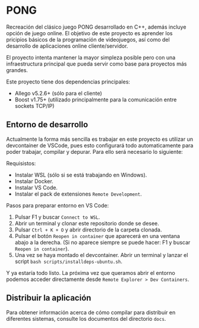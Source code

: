 # PONG

Recreación del clásico juego PONG desarrollado en C++, además incluye opción de juego online. El objetivo de este proyecto es aprender los pricipios básicos de la programación de videojuegos, así como del desarrollo de aplicaciones online cliente/servidor.

El proyecto intenta mantener la mayor simpleza posible pero con una infraestructura principal que pueda servir como base para proyectos más grandes.

Este proyecto tiene dos dependencias principales:

- Allego v5.2.6+ (sólo para el cliente)
- Boost v1.75+ (utilizado principalmente para la comunicación entre sockets TCP/IP)

## Entorno de desarrollo

Actualmente la forma más sencilla es trabajar en este proyecto es utilizar un devcontainer de VSCode, pues esto configurará todo automaticamente para poder trabajar, compilar y depurar. Para ello será necesario lo siguiente:

Requisistos:
- Instalar WSL (sólo si se está trabajando en Windows).
- Instalar Docker.
- Instalar VS Code.
- Instalar el pack de extensiones `Remote Development`.

Pasos para preparar entorno en VS Code:
1. Pulsar F1 y buscar `Connect to WSL`.
1. Abrir un terminal y clonar este repositorio donde se desee.
1. Pulsar `Ctrl + K + O` y abrir directorio de la carpeta clonada.
1. Pulsar el botón `Reopen in container` que aparecerá en una ventana abajo a la derecha. (Si no aparece siempre se puede hacer: F1 y buscar `Reopen in container`).
1. Una vez se haya montado el devcontainer. Abrir un terminal y lanzar el script `bash scripts/installdeps-ubuntu.sh`.

Y ya estaría todo listo. La próxima vez que queramos abrir el entorno podemos acceder directamente desde `Remote Explorer > Dev Containers`. 

## Distribuir la aplicación

Para obtener información acerca de cómo compilar para distribuir en diferentes sistemas, consulte los documentos del directorio `docs`.
